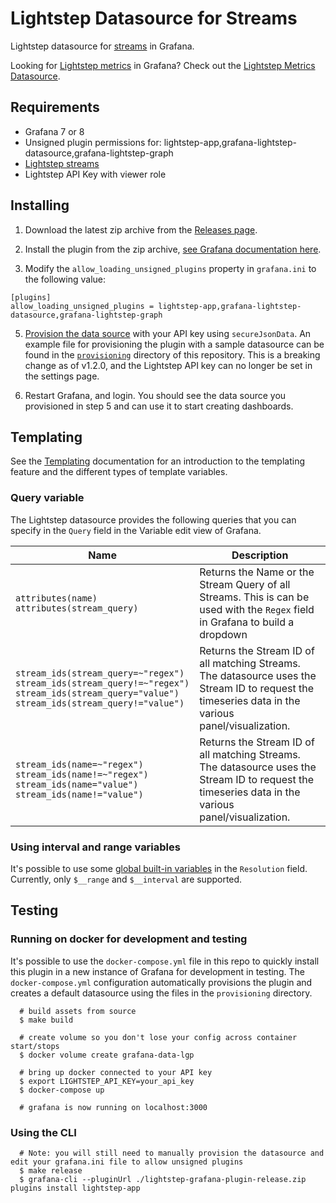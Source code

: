 # Lightstep Datasource for Streams

Lightstep datasource for [streams]((https://docs.lightstep.com/docs/monitor-a-service-level-indicator-with-streams)) in Grafana. 

Looking for [Lightstep metrics](https://lightstep.com/metrics/) in Grafana? Check out the [Lightstep Metrics Datasource](https://grafana.com/grafana/plugins/lightstep-metrics-datasource/).

## Requirements

* Grafana 7 or 8
* Unsigned plugin permissions for: lightstep-app,grafana-lightstep-datasource,grafana-lightstep-graph
* [Lightstep streams](https://docs.lightstep.com/docs/monitor-a-service-level-indicator-with-streams)
* Lightstep API Key with viewer role

## Installing

1. Download the latest zip archive from the [Releases page](https://github.com/lightstep/lightstep-grafana-plugin/releases). 

2. Install the plugin from the zip archive, [see Grafana documentation here](https://grafana.com/docs/grafana/latest/plugins/installation). 

3. Modify the `allow_loading_unsigned_plugins` property in `grafana.ini` to the following value:

```
[plugins]
allow_loading_unsigned_plugins = lightstep-app,grafana-lightstep-datasource,grafana-lightstep-graph
```

5. [Provision the data source](https://grafana.com/docs/grafana/latest/administration/provisioning/#data-sources) with your API key using `secureJsonData`. An example file for provisioning the plugin with a sample datasource can be found in the [`provisioning`](./provisioning/datasources) directory of this repository. This is a breaking change as of v1.2.0, and the Lightstep API key can no longer be set in the settings page.

6. Restart Grafana, and login. You should see the data source you provisioned in step 5 and can use it to start creating dashboards.

## Templating
See the [Templating](https://grafana.com/docs/grafana/latest/reference/templating/) documentation for an introduction to the templating feature and the different types of template variables.

### Query variable
The Lightstep datasource provides the following queries that you can specify in the `Query` field in the Variable edit view of Grafana.

| Name         | Description |
| ------------ |-------------| 
| `attributes(name)` <br/>`attributes(stream_query)`    | Returns the Name or the Stream Query of all Streams. This is can be used with the `Regex` field in Grafana to build a dropdown |
| `stream_ids(stream_query=~"regex")` <br/>`stream_ids(stream_query!=~"regex")` <br/>`stream_ids(stream_query="value")` <br/>`stream_ids(stream_query!="value")`    | Returns the Stream ID of all matching Streams. The datasource uses the Stream ID to request the timeseries data in the various panel/visualization. |
| `stream_ids(name=~"regex")` <br/>`stream_ids(name!=~"regex")` <br/>`stream_ids(name="value")` <br/>`stream_ids(name!="value")`    | Returns the Stream ID of all matching Streams. The datasource uses the Stream ID to request the timeseries data in the various panel/visualization. |

### Using interval and range variables
It's possible to use some [global built-in variables](https://grafana.com/docs/grafana/latest/reference/templating/#global-built-in-variables) in the `Resolution` field.
Currently, only `$__range` and `$__interval` are supported.

## Testing

### Running on docker for development and testing
It's possible to use the `docker-compose.yml` file in this repo to quickly install this plugin in a new instance of Grafana for development in testing. The `docker-compose.yml` configuration automatically provisions the plugin and creates a default datasource using the files in the `provisioning` directory.

```
  # build assets from source
  $ make build

  # create volume so you don't lose your config across container start/stops
  $ docker volume create grafana-data-lgp 

  # bring up docker connected to your API key
  $ export LIGHTSTEP_API_KEY=your_api_key
  $ docker-compose up

  # grafana is now running on localhost:3000
```

### Using the CLI

```
  # Note: you will still need to manually provision the datasource and edit your grafana.ini file to allow unsigned plugins
  $ make release
  $ grafana-cli --pluginUrl ./lightstep-grafana-plugin-release.zip plugins install lightstep-app
```
